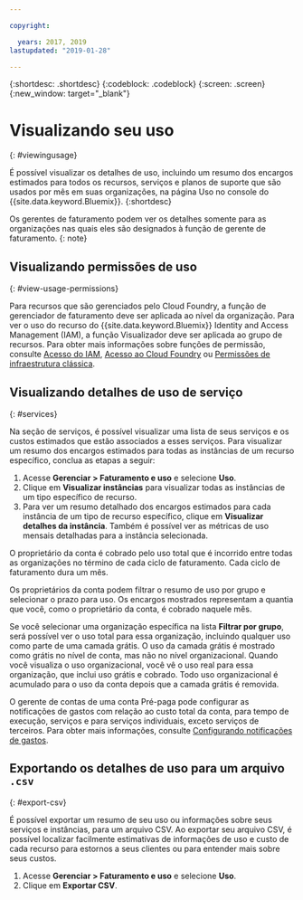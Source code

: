 ```yaml
---

copyright:

  years: 2017, 2019
lastupdated: "2019-01-28"

---
```


{:shortdesc: .shortdesc}
{:codeblock: .codeblock}
{:screen: .screen}
{:new_window: target="_blank"}


# Visualizando seu uso
{: #viewingusage}

É possível visualizar os detalhes de uso, incluindo um resumo dos encargos estimados para todos os recursos, serviços e planos de suporte que são usados por mês em suas organizações, na página Uso no console do {{site.data.keyword.Bluemix}}.
{:shortdesc}

Os gerentes de faturamento podem ver os detalhes somente para as organizações nas quais eles são designados à função de gerente de faturamento.
{: note}


## Visualizando permissões de uso
{: #view-usage-permissions}

Para recursos que são gerenciados pelo Cloud Foundry, a função de gerenciador de faturamento deve ser aplicada ao nível da organização. Para ver o uso do recurso do {{site.data.keyword.Bluemix}} Identity and Access Management (IAM), a função Visualizador deve ser aplicada ao grupo de recursos. Para obter mais informações sobre funções de permissão, consulte [Acesso do IAM](/docs/iam?topic=iam-userroles), [Acesso ao Cloud Foundry](/docs/iam?topic=iam-cfaccess) ou [Permissões de infraestrutura clássica](/docs/iam?topic=iam-infrapermission).

## Visualizando detalhes de uso de serviço
{: #services}

Na seção de serviços, é possível visualizar uma lista de seus serviços e os custos estimados que estão associados a esses serviços. Para visualizar um resumo dos encargos estimados para todas as instâncias de um recurso específico, conclua as etapas a seguir:

1. Acesse **Gerenciar > Faturamento e uso** e selecione **Uso**.
2. Clique em **Visualizar instâncias** para visualizar todas as instâncias de um tipo específico de recurso.  
3. Para ver um resumo detalhado dos encargos estimados para cada instância de um tipo de recurso específico, clique em **Visualizar detalhes da instância**. Também é possível ver as métricas de uso mensais detalhadas para a instância selecionada.

O proprietário da conta é cobrado pelo uso total que é incorrido entre todas as organizações no término de cada ciclo de faturamento. Cada ciclo de faturamento dura um mês.

Os proprietários da conta podem filtrar o resumo de uso por grupo e selecionar o prazo para uso. Os encargos mostrados representam a quantia que você, como o proprietário da conta, é cobrado naquele mês.

Se você selecionar uma organização específica na lista **Filtrar por grupo**, será possível ver o uso total para essa organização, incluindo qualquer uso como parte de uma camada grátis. O uso da camada grátis é mostrado como grátis no nível de conta, mas não no nível organizacional. Quando você visualiza o uso organizacional, você vê o uso real para essa organização, que inclui uso grátis e cobrado. Todo uso organizacional é acumulado para o uso da conta depois que a camada grátis é removida.

O gerente de contas de uma conta Pré-paga pode configurar as notificações de gastos com relação ao custo total da conta, para tempo de execução, serviços e para serviços individuais, exceto serviços de terceiros. Para obter mais informações, consulte [Configurando notificações de gastos](/docs/billing-usage?topic=billing-usage-spending).

## Exportando os detalhes de uso para um arquivo `.csv`
{: #export-csv}

É possível exportar um resumo de seu uso ou informações sobre seus serviços e instâncias, para um arquivo CSV. Ao exportar seu arquivo CSV, é possível localizar facilmente estimativas de informações de uso e custo de cada recurso para estornos a seus clientes ou para entender mais sobre seus custos.

1. Acesse **Gerenciar > Faturamento e uso** e selecione **Uso**.
2. Clique em **Exportar CSV**.  
